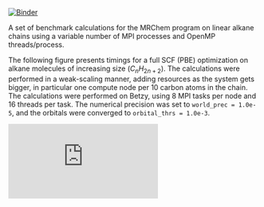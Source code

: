 [![Binder](https://mybinder.org/badge_logo.svg)](https://mybinder.org/v2/gh/MRChemSoft/mrchem-benchmark/master)

A set of benchmark calculations for the MRChem program on linear alkane chains
using a variable number of MPI processes and OpenMP threads/process.

The following figure presents timings for a full SCF (PBE) optimization on alkane
molecules of increasing size ($C_{n}H_{2n+2}$). The calculations were performed in
a weak-scaling manner, adding resources as the system gets bigger, in particular one
compute node per 10 carbon atoms in the chain. The calculations were performed on
Betzy, using 8 MPI tasks per node and 16 threads per task. The numerical precision was
set to `world_prec = 1.0e-5`, and the orbitals were converged to `orbital_thrs = 1.0e-3`.

![Weak scaling](https://github.com/MRChemSoft/mrchem/raw/master/images/alkane.pdf)
